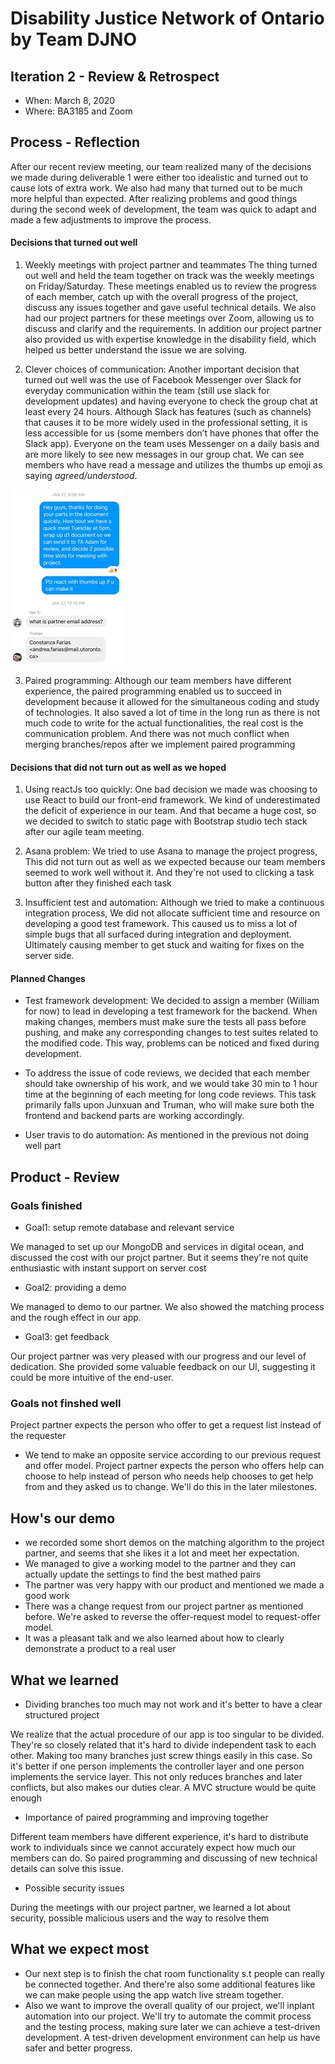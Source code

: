# Disability Justice Network of Ontario by Team DJNO

## Iteration 2 - Review & Retrospect

- When: March 8, 2020
- Where: BA3185 and Zoom

## Process - Reflection

After our recent review meeting, our team realized many of the decisions we made during deliverable 1 were either too idealistic and turned out to cause lots of extra work. We also had many that turned out to be much more helpful than expected. After realizing problems and good things during the second week of development, the team was quick to adapt and made a few adjustments to improve the process.

#### Decisions that turned out well

1. Weekly meetings with project partner and teammates
   The thing turned out well and held the team together on track was the weekly meetings on Friday/Saturday. These meetings enabled us to review the progress of each member, catch up with the overall progress of the project, discuss any issues together and gave useful technical details. We also had our project partners for these meetings over Zoom, allowing us to discuss and clarify and the requirements. In addition our project partner also provided us with expertise knowledge in the disability field, which helped us better understand the issue we are solving.

2. Clever choices of communication:
   Another important decision that turned out well was the use of Facebook Messenger over Slack for everyday communication within the team (still use slack for development updates) and having everyone to check the group chat at least every 24 hours. Although Slack has features (such as channels) that causes it to be more widely used in the professional setting, it is less accessible for us (some members don’t have phones that offer the Slack app). Everyone on the team uses Messenger on a daily basis and are more likely to see new messages in our group chat. We can see members who have read a message and utilizes the thumbs up emoji as saying _agreed/understood_.

![](img1.jpg)

3. Paired programming:
   Although our team members have different experience, the paired programming enabled us to succeed in development because it allowed for the simultaneous coding and study of technologies. It also saved a lot of time in the long run as there is not much code to write for the actual functionalities, the real cost is the communication problem. And there was not much conflict when merging branches/repos after we implement paired programming

#### Decisions that did not turn out as well as we hoped

1. Using reactJs too quickly:
   One bad decision we made was choosing to use React to build our front-end framework. We kind of underestimated the deficit of experience in our team. And that became a huge cost, so we decided to switch to static page with Bootstrap studio tech stack after our agile team meeting.

2. Asana problem:
   We tried to use Asana to manage the project progress, This did not turn out as well as we expected because our team members seemed to work well without it. And they're not used to clicking a task button after they finished each task

3. Insufficient test and automation:
   Although we tried to make a continuous integration process, We did not allocate sufficient time and resource on developing a good test framework. This caused us to miss a lot of simple bugs that all surfaced during integration and deployment. Ultimately causing member to get stuck and waiting for fixes on the server side.

#### Planned Changes

- Test framework development:
  We decided to assign a member (William for now) to lead in developing a test framework for the backend. When making changes, members must make sure the tests all pass before pushing, and make any corresponding changes to test suites related to the modified code. This way, problems can be noticed and fixed during development.

- To address the issue of code reviews, we decided that each member should take ownership of his work, and we would take 30 min to 1 hour time at the beginning of each meeting for long code reviews. This task primarily falls upon Junxuan and Truman, who will make sure both the frontend and backend parts are working accordingly.
- User travis to do automation:
  As mentioned in the previous not doing well part

## Product - Review

### Goals finished

- Goal1: setup remote database and relevant service

We managed to set up our MongoDB and services in digital ocean, and discussed the cost with our projct partner. But it seems they're not quite enthusiastic with instant support on server cost

- Goal2: providing a demo

We managed to demo to our partner. We also showed the matching process and the rough effect in our app.

- Goal3: get feedback

Our project partner was very pleased with our progress and our level of dedication. She provided some valuable feedback on our UI, suggesting it could be more intuitive of the end-user.

### Goals not finshed well

Project partner expects the person who offer to get a request list instead of the requester

- We tend to make an opposite service according to our previous request and offer model. Project partner expects the person who offers help can choose to help instead of person who needs help chooses to get help from and they asked us to change. We'll do this in the later milestones.

## How's our demo

- we recorded some short demos on the matching algorithm to the project partner, and seems that she likes it a lot and meet her expectation.
- We managed to give a working model to the partner and they can actually update the settings to find the best mathed pairs
- The partner was very happy with our product and mentioned we made a good work
- There was a change request from our project partner as mentioned before. We're asked to reverse the offer-request model to request-offer model.
- It was a pleasant talk and we also learned about how to clearly demonstrate a product to a real user

## What we learned

- Dividing branches too much may not work and it's better to have a clear structured project

We realize that the actual procedure of our app is too singular to be divided. They're so closely related that it's hard to divide independent task to each other. Making too many branches just screw things easily in this case. So it's better if one person implements the controller layer and one person implements the service layer. This not only reduces branches and later conflicts, but also makes our duties clear. A MVC structure would be quite enough

- Importance of paired programming and improving together

Different team members have different experience, it's hard to distribute work to individuals since we cannot accurately expect how much our members can do. So paired programming and discussing of new technical details can solve this issue.

- Possible security issues

During the meetings with our project partner, we learned a lot about security, possible malicious users and the way to resolve them

## What we expect most

- Our next step is to finish the chat room functionality s.t people can really be connected together. And there're also some additional features like we can make people using the app watch live stream together.
- Also we want to improve the overall quality of our project, we'll inplant automation into our project. We'll try to automate the commit process and the testing process, making sure later we can achieve a test-driven development. A test-driven development environment can help us have safer and better progress.

